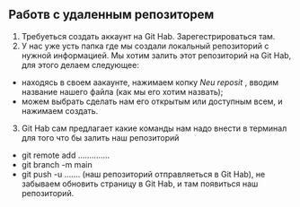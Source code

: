 ## Работв с удаленным репозиторем 
1. Требуеться создать аккаунт на Git Hab. Зарегестрироваться там.
2. У нас уже усть папка где мы создали локальный репозиторий с нужной информацией. Мы хотим залить этот репозиторий на Git Hab, для этого делаем следующее:
 * находясь в своем аакаунте, нажимаем копку *Neu reposit* , вводим название нашего файла (как мы его хотим назвать);
 * можем выбрать сделать нам его открытым или доступным всем, и нажимаем создать.
3. Git Hab сам предлагает какие команды нам надо внести в терминал для того что бы залить наш репозиторий
 - git remote add ..............
 - git branch -m main
 - git push -u ....... (наш репозиторий отправляеться в Git Hab), не забываем обновить страницу в Git Hab, и там появиться наш репозиторий.
 
 ## 